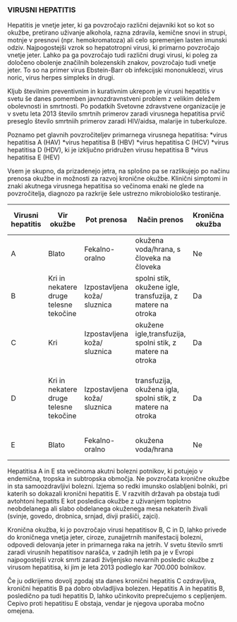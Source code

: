 ### VIRUSNI HEPATITIS

Hepatitis je vnetje jeter, ki ga povzročajo različni dejavniki kot so kot so okužbe, pretirano uživanje alkohola, razna zdravila, kemične snovi in strupi, motnje v presnovi (npr. hemokromatoza) ali celo spremenjen lasten imunski odziv. Najpogostejši vzrok so hepatotropni virusi, ki primarno povzročajo vnetje jeter. Lahko pa ga povzročajo tudi različni drugi virusi, ki poleg za določeno obolenje značilnih bolezenskih znakov, povzročajo tudi vnetje jeter. To so na primer virus Ebstein-Barr ob infekcijski mononukleozi, virus noric, virus herpes simpleks in drugi.

Kljub številnim preventivnim in kurativnim ukrepom je virusni hepatitis v svetu še danes pomemben javnozdravnstveni problem z velikim deležem obolevnosti in smrtnosti. Po podatkih Svetovne zdravstvene organizacije je v svetu leta 2013 število smrtnih primerov zaradi virusnega hepatitisa prvič preseglo število smrtniih primerov zaradi HIV/aidsa, malarije in tuberkuloze. 

Poznamo pet glavnih povzročiteljev primarnega virusnega hepatitisa:
*virus hepatitisa A (HAV)
*virus hepatitisa B (HBV)
*virus hepatitisa C (HCV)
*virus hepatitisa D (HDV), ki je izključno pridružen virusu hepatitisa B
*virus hepatitisa E (HEV)

Vsem je skupno, da prizadenejo jetra, na splošno pa se razlikujejo po načinu prenosa okužbe in možnosti za razvoj kronične okužbe. Klinični simptomi in znaki akutnega virusnega hepatitisa so večinoma enaki ne glede na povzročitelja, diagnozo pa razkrije šele ustrezno mikrobiološko testiranje.

| Virusni hepatitis 	| Vir okužbe                             	| Pot prenosa                  	| Način prenos                                               	| Kronična okužba 	| Pasivna zaščita s protitelesi 	| Cepivo                                                    	|
|-------------------	|----------------------------------------	|------------------------------	|------------------------------------------------------------	|-----------------	|-------------------------------	|-----------------------------------------------------------	|
| A                 	| Blato                                  	| Fekalno- oralno              	| okužena voda/hrana, s človeka na človeka                   	| Ne              	| Da                            	| Da                                                        	|
| B                 	| Kri in nekatere druge telesne tekočine 	| Izpostavljena koža/ sluznica 	| spolni stik, okužene igle, transfuzija, z matere na otroka 	| Da              	| Da                            	| Da                                                        	|
| C                 	| Kri                                    	| Izpostavljena koža/ sluznica 	| okužene igle,transfuzija, spolni stik, z matere na otroka  	| Da              	| Ne                            	| Ne                                                        	|
| D                 	| Kri in nekatere druge telesne tekočine 	| Izpostavljena koža/ sluznica 	| transfuzija, okužena igla, spolni stik, z matere na otroka 	| Da              	| Ne                            	| Cepivo proti hepatitisu B zaščiti tudi proti hepatitisu D 	|
| E                 	| Blato                                  	| Fekalno- oralno              	| okužena voda/hrana                                         	| Ne              	| Ne                            	| Ni še v klinični rabi                                     	|



Hepatitisa A in E sta večinoma akutni bolezni potnikov, ki potujejo v endemična, tropska in subtropska območja. Ne povzročata kronične okužbe in sta samoozdravljivi bolezni. Izjema so redki imunsko oslabljeni bolniki, pri katerih so dokazali kronični hepatitis E. V razvitih državah pa obstaja tudi avtohtoni hepatits E kot posledica okužbe z uživanjem toplotno neobdelanega ali slabo obdelanega okuženega mesa nekaterih živali (svinje, govedo, drobnica, srnjad, divji prašiči, zajci).

Kronična okužba, ki jo povzročajo virusi hepatitisov B, C in D, lahko privede do kroničnega vnetja jeter, ciroze, zunajjetrnih manifestacij bolezni, odpovedi delovanja jeter in primarnega raka na jetrih. V svetu število smrti zaradi virusnih hepatitisov narašča, v zadnjih letih pa je v Evropi najpogostejši vzrok smrti zaradi življenjsko nevarnih posledic okužbe z virusom hepatitisa, ki jim je leta 2013 podleglo kar 700.000 bolnikov.

Če ju odkrijemo dovolj zgodaj sta danes kronični hepatitis C ozdravljiva, kronični hepatitis B pa dobro obvladljiva bolezen. Hepatitis A in hepatitis B, posledično pa tudi hepatitis D, lahko učinkovito preprečujemo s cepljenjem. Cepivo proti hepatitisu E obstaja, vendar je njegova uporaba močno omejena.
